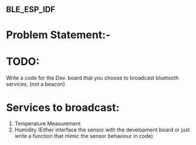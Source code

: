 ## BLE_ESP_IDF

# Problem Statement:-

# TODO: 
Write a code for the Dev. board that you choose to broadcast bluetooth services. (not a beacon)

# Services to broadcast:
1. Temperature Measurement
2. Humidity
(Either interface the sensor with the development board or just write a function that mimic the sensor behaviour in code)
